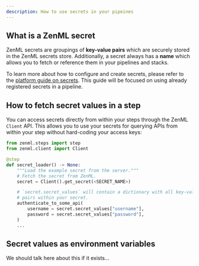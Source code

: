 ```yaml
---
description: How to use secrets in your pipeines
---
```


## What is a ZenML secret

ZenML secrets are groupings of **key-value pairs** which are securely stored in
the ZenML secrets store. Additionally, a secret always has a **name** which
allows you to fetch or reference them in your pipelines and stacks.

To learn more about how to configure and create secrets, please refer to the
[platform guide on secrets](../../platform-guide/set-up-your-mlops-platform/secrets-management.md).
This guide will be focused on using already registered secrets in a pipeline.

## How to fetch secret values in a step

You can access secrets directly from within your steps through the 
ZenML `Client` API. This allows you to use your secrets for querying APIs from 
within your step without hard-coding your access keys:

```python
from zenml.steps import step
from zenml.client import Client

@step
def secret_loader() -> None:
    """Load the example secret from the server."""
    # Fetch the secret from ZenML.
    secret = Client().get_secret(<SECRET_NAME>)

    # `secret.secret_values` will contain a dictionary with all key-value
    # pairs within your secret.
    authenticate_to_some_api(
        username = secret.secret_values["username"],
        password = secret.secret_values["password"],
    )
    ...
```

## Secret values as environment variables

We should talk here about this if it exists...